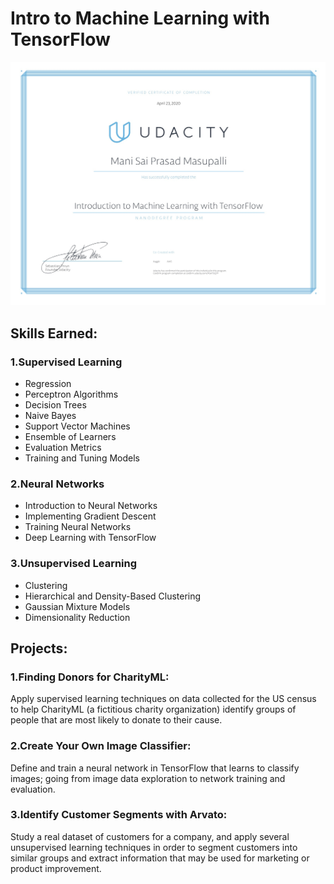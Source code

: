 # Intro to Machine Learning with TensorFlow
![alt text](https://github.com/manisaiprasad/intro-to-ml-with-tensorflow-Nano-Degree/blob/master/TFND.jpg)
## Skills Earned:
### 1.Supervised Learning
* Regression
* Perceptron Algorithms
* Decision Trees
* Naive Bayes
* Support Vector Machines
* Ensemble of Learners
* Evaluation Metrics
* Training and Tuning Models

### 2.Neural Networks

* Introduction to Neural Networks
* Implementing Gradient Descent
* Training Neural Networks
* Deep Learning with TensorFlow

### 3.Unsupervised Learning

* Clustering
* Hierarchical and Density-Based Clustering
* Gaussian Mixture Models
* Dimensionality Reduction

## Projects:

### 1.Finding Donors for CharityML:
Apply supervised learning techniques on data collected for the US census to help CharityML (a fictitious charity organization) identify groups of people that are most likely to donate to their cause.
 
### 2.Create Your Own Image Classifier: 
Define and train a neural network in TensorFlow that learns to classify images; going from image data exploration to network training and evaluation.

### 3.Identify Customer Segments with Arvato:
Study a real dataset of customers for a company, and apply
several unsupervised learning techniques in order to segment customers into similar groups and extract information that may be used for marketing or product improvement.
